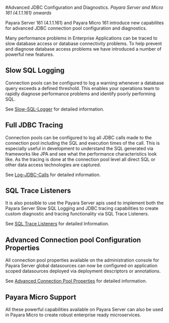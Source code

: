 #Advanced JDBC Configuration and Diagnostics.
_Payara Server and Micro 161 (4.1.1.161) onwards_

Payara Server 161 (4.1.1.161) and Payara Micro 161 introduce new capabilites for advanced JDBC connection pool configuration and diagnostics.

Many performance problems in Enterprise Applications can be traced to slow database access or database connectivity problems. To help prevent and diagnose database access problems we have introduced a number of powerful new features.

## Slow SQL Logging
Connection pools can be configured to log a warning whenever a database query exceeds a defined threshold. This enables your operations team to rapidly diagnose performance problems and identify poorly performing SQL.

See [Slow-SQL-Logger](Slow-SQL-Logger-(Payara-4.1.1.161.1)) for detailed information.

## Full JDBC Tracing
Connection pools can be configured to log all JDBC calls made to the connection pool including the SQL and execution times of the call. This is especially useful in development to understand the SQL generated via frameworks like JPA and see what the performance characteristics look like. As the tracing is done at the connection pool level all direct SQL or other data access technologies are captured. 

See [Log-JDBC-Calls](Log-JDBC-Calls-(Payara-4.1.1.161.1)) for detailed information.

## SQL Trace Listeners
It is also possible to use the Payara Server apis used to implement both the Payara Server Slow SQL Logging and JDBC tracing capabilities to create custom diagnostic and tracing functionality via SQL Trace Listeners.

See [SQL Trace Listeners](SQL-Trace-Listeners-(Payara-4.1.1.161.1)) for detailed Information.

## Advanced Connection pool Configuration Properties

All connection pool properties available on the administration console for Payara Server global datasources can now be configured on application scoped datasources deployed via deployment descriptors or annotations.

See [Advanced Connection Pool Properties](Advanced-Connection-Pool-Properties-(Payara-4.1.1.161.1)) for detailed information.

## Payara Micro Support

All these powerful capabilities available on Payara Server can also be used in Payara Micro to create robust enterprise ready microservices.
